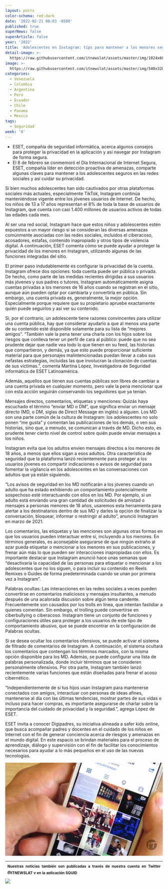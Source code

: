 ```yaml
---
layout: posts
color-schema: red-dark
date: '2022-02-21 08:03 -0500'
published: true
superNews: false
superArticle: false
year: '2022'
title: 'Adolescentes en Instagram: tips para mantener a los menores seguros'
detail-image: >-
  https://raw.githubusercontent.com/itnewslat/assets/master/img/1024x680/Usando-Instagram-g.jpg
image: >-
  https://raw.githubusercontent.com/itnewslat/assets/master/img/540x320/Usando-Instagram-p.jpg
categories:
  - Venezuela
  - Colombia
  - Argentina
  - Perú
  - Ecuador
  - Chile
  - Panama
  - Mexico
tags:
  - Seguridad
week: '8'
---
```

- ESET, compañía de seguridad informática, acerca algunos consejos para proteger la privacidad en la aplicación y así navegar por Instagram de forma segura.
- El 8 de febrero se conmemoró el Día Internacional de Internet Segura, ESET, compañía líder en detección proactiva de amenazas, comparte algunas claves para mantener a los adolescentes seguros en las redes sociales y así cuidar su privacidad.


Si bien muchos adolescentes han sido cautivados por otras plataformas sociales más actuales, especialmente TikTok, Instagram continúa manteniéndose vigente entre los jóvenes usuarios de Internet. De hecho, los niños de 13 a 17 años representan el 8% de toda la base de usuarios de Instagram, que cuenta con casi 1.400 millones de usuarios activos de todas las edades cada mes.

Al ser una red social, Instagram hace que estos niños y adolescentes estén expuestos a un mayor riesgo si se consideran las diversas amenazas comúnmente asociadas con las redes sociales, incluidos el ciberacoso, acosadores, estafas, contenido inapropiado y otros tipos de violencia digital. A continuación, ESET comenta cómo se puede ayudar a proteger la privacidad de los menores en Instagram, utilizando algunas de las funciones integradas del sitio.

 

El primer paso indudablemente es configurar la privacidad de la cuenta. Instagram ofrece dos opciones: toda cuenta puede ser pública o privada. De hecho, como parte de las medidas recientes dirigidas a sus usuarios más jóvenes y sus padres o tutores, Instagram automáticamente asigna cuentas privadas a los menores de 16 años cuando se registran en el sitio, aunque aún pueden optar por cambiarla y convertirla en pública. Sin embargo, una cuenta privada es, generalmente, la mejor opción. Especialmente porque requiere que su propietario apruebe exactamente quién puede seguirlos y así ver su contenido.

Si, por el contrario, un adolescente tiene razones convincentes para utilizar una cuenta pública, hay que considerar ayudarlo a que al menos una parte de su contenido esté disponible solamente para su lista de “mejores amigos”. “También vale la pena tener una charla con los hijos sobre los riesgos que conlleva tener un perfil de cara al público: puede que no sea prudente dejar que nadie vea todo lo que tienen en su feed, las historias que compartieron, y demás, ya que esto puede proporcionar suficiente material para que personajes malintencionadas puedan llevar a cabo sus nefastas estrategias, incluidas las que involucran la clonación de cuentas de sus víctimas.”, comenta Martina López, Investigadora de Seguridad informática de ESET Latinoamérica. 

Además, aquellos que tienen sus cuentas públicas son libres de cambiar a una cuenta privada en cualquier momento, pero vale la pena mencionar que con esta acción seguirán conservando los seguidores que ya tenían.

Mensajes directos, comentarios, etiquetas y menciones: Quizás haya escuchado el término “enviar MD o DM”, que significa enviar un mensaje directo (MD, o DM, siglas de Direct Message en inglés) a alguien. Los MD son una parte común de la cultura de Instagram: los adolescentes no solo ponen “me gusta” y comentan las publicaciones de los demás, o ven sus historias, sino que, a menudo, se comunican a través de MD. Dicho esto, es prudente tener cierto nivel de control sobre quién puede enviar mensajes a los niños.

Instagram evita que los adultos envíen mensajes directos a los menores de 18 años, a menos que ellos sigan a esos adultos. Otra característica de seguridad que la plataforma lanzó recientemente para proteger a los usuarios jóvenes es compartir indicaciones o avisos de seguridad para fomentar la vigilancia en los adolescentes en las conversaciones con adultos que ya están siguiendo.

“Los avisos de seguridad en los MD notificarán a los jóvenes cuando un adulto que ha estado exhibiendo un comportamiento potencialmente sospechoso esté interactuando con ellos en los MD. Por ejemplo, si un adulto está enviando una gran cantidad de solicitudes de amistad o mensajes a personas menores de 18 años, usaremos esta herramienta para alertar a los destinatarios dentro de sus MD y darles la opción de finalizar la conversación, bloquear, informar o restringir al adulto”, anunció Instagram en marzo de 2021.

Los comentarios, las etiquetas y las menciones son algunas otras formas en que los usuarios pueden interactuar entre sí, incluyendo a los menores. En términos generales, es aconsejable asegurarse de que ningún extraño al azar pueda etiquetar o mencionar a los menores en sus publicaciones, y frenar aún más lo que pueden ser interacciones inapropiadas con ellos. Es importante destacar que Instagram anunció hace unas semanas que “desactivaría la capacidad de las personas para etiquetar o mencionar a los adolescentes que no los siguen, o para incluir su contenido en Reels Remixes o Guides de forma predeterminada cuando se unan por primera vez a Instagram”.

Palabras ocultas: Las interacciones en las redes sociales a veces pueden convertirse en comentarios maliciosos y mensajes insultantes, a menudo después de una acalorada discusión sobre algún tema candente. Frecuentemente son causados por los trolls en línea, que intentan fastidiar a quienes comentan. Sin embargo, el trolling puede convertirse en ciberbullying o ciberacoso. Instagram tiene un conjunto de funciones y configuraciones útiles para proteger a los usuarios de este tipo de comportamiento abusivo, que se puede encontrar en la configuración de Palabras ocultas.

Si se desea ocultar los comentarios ofensivos, se puede activar el sistema de filtrado de comentarios de Instagram. A continuación, el sistema ocultará los comentarios que contengan los términos marcados, con la misma opción disponible para los MD. Además, se puede configurar una lista de palabras personalizada, donde incluir términos que se consideren personalmente ofensivos. Por otra parte, Instagram también lanzó recientemente varias funciones que están diseñadas para frenar el acoso cibernético.

“Independientemente de si tus hijos usan Instagram para mantenerse conectados con amigos, interactuar con personas de ideas afines, mantenerse al día con las últimas tendencias, mostrar partes de sus vidas o incluso para hacer compras, es importante asegurarse de charlar sobre la importancia del cuidado de privacidad y la seguridad.”, agrega López de ESET.

ESET invita a conocer Digipadres, su iniciativa alineada a safer kids online, que busca acompañar padres y docentes en el cuidado de los niños en Internet con el fin de generar conciencia acerca de riesgos y amenazas en el mundo digital. En este espacio se brindan materiales para el proceso de aprendizaje, diálogo y supervisión con el fin de facilitar los conocimientos necesarios para ayudar a lo más pequeños en el uso de las nuevas tecnologías.


![](https://raw.githubusercontent.com/itnewslat/assets/master/img/540x320/Usando-Instagram-p.jpg)

<table style="height: 42px;" width="569">
<tbody>
<tr>
<td style="text-align: justify;"><sub><strong>Nuestras noticias también son publicadas a través de nuestra cuenta en Twitter <a href="https://twitter.com/itnewslat?lang=es">@ITNEWSLAT</a> y en la aplicación <a href="https://squidapp.co/en/">SQUID</a></strong></sub></td>
</tr>
</tbody>
</table>

<img src="https://tracker.metricool.com/c3po.jpg?hash=56f88a41e39ab42c063cc51676587a04"/>